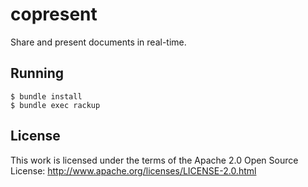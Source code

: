 copresent
==============

Share and present documents in real-time.

Running
-------

    $ bundle install
    $ bundle exec rackup

License
-------

This work is licensed under the terms of the Apache 2.0 Open Source License: http://www.apache.org/licenses/LICENSE-2.0.html

